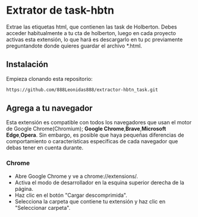 # Extrator de task-hbtn

Extrae las etiquetas html, que contienen las task de Holberton. Debes acceder habitualmente a tu cta de holberton, luego en cada proyecto activas esta extensión, lo que hará es descargarlo en tu pc previamente preguntandote donde quieres guardar el archivo \*.html.

## Instalación

Empieza clonando esta repositorio:

```sh
https://github.com/888Leonidas888/extractor-hbtn_task.git
```

## Agrega a tu navegador

Esta extensión es compatible con todos los navegadores que usan el motor de Google Chrome(Chromium); **Google Chrome**,**Brave**,**Microsoft Edge**,**Opera**.
Sin embargo, es posible que haya pequeñas diferencias de comportamiento o características específicas de cada navegador que debas tener en cuenta durante.

### Chrome

- Abre Google Chrome y ve a chrome://extensions/.
- Activa el modo de desarrollador en la esquina superior derecha de la página.
- Haz clic en el botón "Cargar descomprimida".
- Selecciona la carpeta que contiene tu extensión y haz clic en "Seleccionar carpeta".
